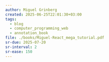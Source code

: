 ```yaml
---
author: Miguel Grinberg
created: 2025-06-25T22:01:30+03:00
tags:
  - blog
  - computer_programming_web
  - annotation_book
file: ./books/Miguel-React_mega_tutorial.pdf
sr-due: 2025-07-20
sr-interval: 2
sr-ease: 150
---
```

